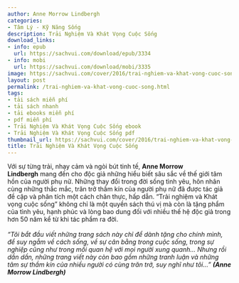 ```yaml
---
author: Anne Morrow Lindbergh
categories:
- Tâm Lý - Kỹ Năng Sống
description: Trải Nghiệm Và Khát Vọng Cuộc Sống
download_links:
- info: epub
  url: https://sachvui.com/download/epub/3334
- info: mobi
  url: https://sachvui.com/download/mobi/3335
image: https://sachvui.com/cover/2016/trai-nghiem-va-khat-vong-cuoc-song.jpg
layout: post
permalink: /trai-nghiem-va-khat-vong-cuoc-song.html
tags:
- tải sách miễn phí
- tải sách nhanh
- tải ebooks miễn phí
- pdf miễn phí
- Trải Nghiệm Và Khát Vọng Cuộc Sống ebook
- Trải Nghiệm Và Khát Vọng Cuộc Sống pdf
thumbnail_url: https://sachvui.com/cover/2016/trai-nghiem-va-khat-vong-cuoc-song.jpg
title: Trải Nghiệm Và Khát Vọng Cuộc Sống
---
```


 <div class="item-desc text-justify"> <p>Với sự từng trải, nhạy cảm và ngòi bút tinh tế, <strong>Anne Morrow Lindbergh</strong> mang đến cho độc giả những hiểu biết sâu sắc về thế giới tâm hồn của người phụ nữ. Những thay đổi trong đời sống tình yêu, hôn nhân cùng những thắc mắc, trăn trở thầm kín của người phụ nữ đã được tác giả đề cập và phân tích một cách chân thực, hấp dẫn. “Trải nghiệm và Khát vọng cuộc sống” không chỉ là một quyền sách thú vị mà còn là tặng phẩm của tình yêu, hạnh phúc và lòng bao dung đối với nhiều thế hệ độc giả trong hơn 50 năm kể từ khi tác phẩm ra đời.<br><br><em>“Tôi bắt đầu viết những trang sách này chỉ để dành tặng cho chính mình, để suy ngẫm về cách sống, về sự cân bằng trong cuộc sống, trong sự nghiệp cũng như trong mối quan hệ với mọi người xung quanh… Nhưng rồi dần dần, những trang viết này còn bao gồm những tranh luận và những tâm sự thầm kín của nhiều người có cùng trăn trở, suy nghĩ như tôi…” <strong>(Anne Morrow Lindbergh)</strong></em></p> </div>